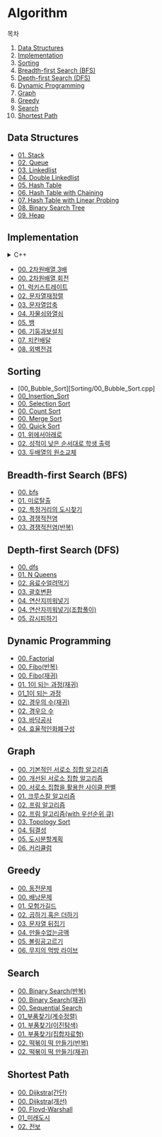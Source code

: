 # Algorithm

목차

1. [Data Structures](#data-structures)
2. [Implementation](#implementation)
3. [Sorting](#sorting)
4. [Breadth-first Search (BFS)](#breadth-first-search-(bfs))
5. [Depth-first Search (DFS)](#depth-first-search-(dfs))
6. [Dynamic Programming](#dynamic-programming)
7. [Graph](#graph)
8. [Greedy](#greedy)
9. [Search](#search)
10. [Shortest Path](#shortest-path)



## Data Structures

- [01. Stack](Data_Structures/01_Stack.cpp)
- [02. Queue](Data_Structures/02_Queue.cpp)
- [03. Linkedlist](Data_Structures/04_Linkedlist.cpp)
- [04. Double Linkedlist](Data_Structures/04_Double_Linked_List.cpp)
- [05. Hash Table](Data_Structures/05_Hash_Table.cpp)
- [06. Hash Table with Chaining](Data_Structures/06_Hash_Table_with_Chaining.cpp)
- [07. Hash Table with Linear Probing](Data_Structures/07_Hash_Table_with_Linear_Probing.cpp)
- [08. Binary Search Tree](Data_Structures/08_Binary_Search_Tree.cpp)
- [09. Heap](Data_Structures/09_Heap.cpp)



## Implementation

<details><summary>C++</summary>
    <ol>
        <li><a href="Implementation/00_2차원배열_3배.cpp">00. 2차원배열 3배</a></li>
        <li><a href="Implementation/00_2차원배열_회전.cpp">00. 2차원배열 회전</a></li>
        <li><a href="Implementation/01_럭키스트레이트(풀이).cpp">01. 럭키스트레이트</a></li>
        <li><a href="Implementation/02_문자열재정렬.cpp">02. 문자열재정렬</a></li>
        <li><a href="Implementation/03_문자열압축.cpp">03. 문자열압축</a></li>
        <li><a href="Implementation/04_자물쇠와열쇠.cpp">04. 자물쇠와열쇠</a></li>
        <li><a href="Implementation/05_뱀.cpp">05. 뱀</a></li>
        <li><a href="Implementation/06_기둥과보설치.cpp">06. 기둥과보설치</li>
        <li><a href="Implementation/07_치킨배달.cpp">07. 치킨배달</a></li>
        <li><a href="Implementation/08_외벽전검.cpp">08. 외벽전검</a></li>
    </ol>

</details>

- [00. 2차원배열 3배](Implementation/00_2차원배열_3배.cpp)
- [00. 2차원배열 회전](Implementation/00_2차원배열_회전.cpp)
- [01. 럭키스트레이트](Implementation/01_럭키스트레이트(풀이).cpp)
- [02. 문자열재정렬](Implementation/02_문자열재정렬.cpp)
- [03. 문자열압축](Implementation/03_문자열압축.cpp)
- [04. 자물쇠와열쇠](Implementation/04_자물쇠와열쇠.cpp)
- [05. 뱀](Implementation/05_뱀.cpp)
- [06. 기둥과보설치](Implementation/06_기둥과보설치.cpp)
- [07. 치킨배달](Implementation/07_치킨배달.cpp)
- [08. 외벽전검](Implementation/08_외벽전검.cpp)



## Sorting

- [00_Bubble_Sort][Sorting/00_Bubble_Sort.cpp]
- [00_Insertion_Sort](Sorting/00_Insertion_Sort.cpp)
- [00. Selection Sort](Sorting/00_Selection_Sort.cpp)
- [00. Count Sort](Sorting/00_Count_Sort.cpp)
- [00. Merge Sort](Sorting/00_Merge_Sort.cpp)
- [00. Quick Sort](Sorting/00_Quick_Sort.cpp)
- [01. 위에서아래로](Sorting/01_위에서아래로.cpp)
- [02. 성적이 낮은 순서대로 학생 출력](Sorting/02_성적이낮은순서대로학생출력(해설).cpp)
- [03. 두배열의 원소교체](Sorting/03_두배열의원소교체.cpp)



## Breadth-first Search (BFS)

- [00. bfs](Breadth-first_search(BFS)/00_bfs.cpp)
- [01. 미로탈출](Breadth-first_search(BFS)/01_미로탈출.cpp)
- [02. 특정거리의 도시찾기](Breadth-first_search(BFS)/02_특정거리의_도시찾기.cpp)
- [03. 경쟁적전염](Breadth-first_search(BFS)/03_경쟁적전염(bfs풀이).cpp)
- [03. 경쟁적전염(반복)](Breadth-first_search(BFS)/03_경쟁적전염.cpp)



## Depth-first Search (DFS)

- [00. dfs](Depth-first_search(DFS)/00_dfs.cpp)
- [01. N Queens](Depth-first_search(DFS)/01_N_Queens.cpp)
- [02. 음료수얼려먹기](Depth-first_search(DFS)/02_음료수얼려먹기.cpp)
- [03. 괄호변환](Depth-first_search(DFS)/03_괄호변환.cpp)
- [04. 연산지끼워넣기](Depth-first_search(DFS)/04_연산자끼워넣기(dfs풀이).cpp)
- [04. 연산자끼워넣기(조합풀이)](Depth-first_search(DFS)/04_연산자끼워넣기.cpp)
- [05. 감시피하기](Depth-first_search(DFS)/05_감시피하기.cpp)



## Dynamic Programming

- [00. Factorial](Dynamic_Programming/00_factorial(재귀).cpp)
- [00. Fibo(반복)](Dynamic_Programming/00_fibo(반복).cpp)
- [00. Fibo(재귀)](Dynamic_Programming/00_fibo(재귀).cpp)
- [01. 1이 되는 과정(재귀)](Dynamic_Programming/01_1이되는과정(재귀).cpp)
- [01_1이 되는 과정](Dynamic_Programming/01_1이되는과정.cpp)
- [02. 경우의 수(재귀)](Dynamic_Programming/02_경우의수(재귀).cpp)
- [02. 경우으 수](Dynamic_Programming/02_경우의수.cpp)
- [03. 바닥공사](Dynamic_Programming/03_바닥공사.cpp)
- [04. 효율적인화폐구성](Dynamic_Programming/04_효율적인화폐구성.cpp)



## Graph

- [00. 기본적인 서로소 집합 알고리즘](Graph/00_기본적인_서로소_집합_알고리즘.cpp)
- [00. 개선된 서로소 집합 알고리즘](Graph/00_개선된_서로소_집합_알고리즘.cpp)
- [00. 서로소 집합을 활용한 사이클 판별](Graph/00_서로소_집합을_활용한_사이클_판별.cpp)
- [01. 크루스칼 알고리즘](Graph/01_Kruskal_Algorithm.cpp)
- [02. 프림 알고리즘](Graph/02_Prim_Algorithm.cpp)
- [02. 프림 알고리즘(with 우선순위 큐)](Graph/02_Prim_Algorithm_PriorityQueue.cpp)
- [03. Topology Sort](Graph/03_Topology_Sort.cpp)
- [04. 팀결성](Graph/04_팀결성.cpp)
- [05. 도시분할계획](Graph/05_도시분할계획.cpp)
- [06. 커리큘럼](Graph/06_커리큘럼)



## Greedy

- [00. 동전문제](Greedy/00_동전문제.cpp)
- [00. 배낭문제](Greedy/00_배낭문제.cpp)
- [01. 모험가길드](Greedy/01_모험가길드.cpp)
- [02. 곱하기 혹은 더하기](Greedy/02_곱하기혹은더하기.cpp)
- [03. 문자열 뒤집기](Greedy/03_문자열뒤집기.cpp)
- [04. 만들수없는금액](Greedy/04_만들수없는금액.cpp)
- [05. 볼링공고르기](Greedy/05_볼링공고르기.cpp)
- [06. 무지의 먹방 라이브](Greedy/06_무지의먹방라이브.cpp)



## Search

- [00. Binary Search(반복)](Search/00_Binary_Search(반복).cpp)
- [00. Binary Search(재귀)](Search/00_Binary_Search(재귀).cpp)
- [00. Sequential Search](Search/00_Sequential_Search.cpp)
- [01_부품찾기(계수정렬)](Search/01_부품찾기(계수정렬).cpp)
- [01. 부품찾기(이진탐색)](Search/01_부품찾기(이진탐색).cpp)
- [01. 부품찾기(집합자료형)](Search/01_부품찾기(집합자료형).cpp)
- [02. 떡볶이 떡 만들기(반복)](Search/02_떡볶이떡만들기(반복).cpp)
- [02. 떡볶이 떡 만들기(재귀)](Search/02_떡볶이떡만들기(재귀).cpp)



## Shortest Path

- [00. Dijkstra(간단)](Shortest_Path/00_Dijkstra(간단).cpp)
- [00. Dijkstra(개선)](Shortest_Path/00_Dijkstra(개선).cpp)
- [00. Floyd-Warshall](Shortest_Path/00_Floyd-Warshall.cpp)
- [01_미래도시](Shortest_Path/00_미래도시.cpp)
- [02. 전보](Shortest_Path/02_전보.cpp)